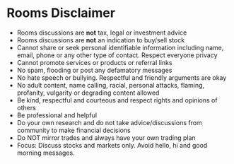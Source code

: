 # Rooms Disclaimer
- Rooms discussions are **not** tax, legal or investment advice
- Rooms discussions are **not** an indication to buy/sell stock
- Cannot share or seek personal identifiable information including name, email, phone or any other type of contact. Respect everyone privacy
- Cannot promote services or products or referral links
- No spam, flooding or post any defamatory messages
- No hate speech or bullying. Respectful and friendly arguments are okay
- No adult content, name calling, racial, personal attacks, flaming, profanity, vulgarity or degrading content allowed
- Be kind, respectful and courteous and respect rights and opinions of others
- Be professional and helpful
- Do your own research and do not take advice/discussions from community to make financial decisions
- Do NOT mirror trades and always have your own trading plan
- Focus: Discuss stocks and markets only. Avoid hello, hi and good morning messages.
